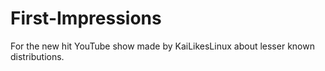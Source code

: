 # First-Impressions
For the new hit YouTube show made by KaiLikesLinux about lesser known distributions. 
